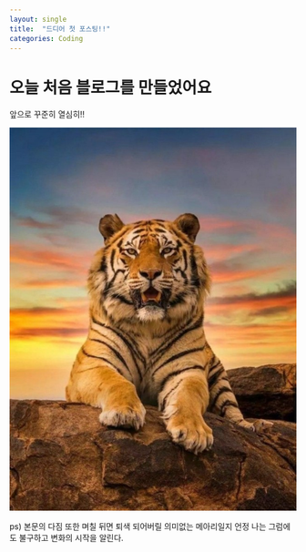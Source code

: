 ```yaml
---
layout: single
title:  "드디어 첫 포스팅!!"
categories: Coding
---
```


# 오늘 처음 블로그를 만들었어요

앞으로 꾸준히 열심히!!

![tiger_1](../images/2022-06-22-first/tiger_1.jpg)

ps) 본문의 다짐 또한 며칠 뒤면 퇴색 되어버릴 의미없는 메아리일지 언정 나는 그럼에도 불구하고 변화의 시작을 알린다.


